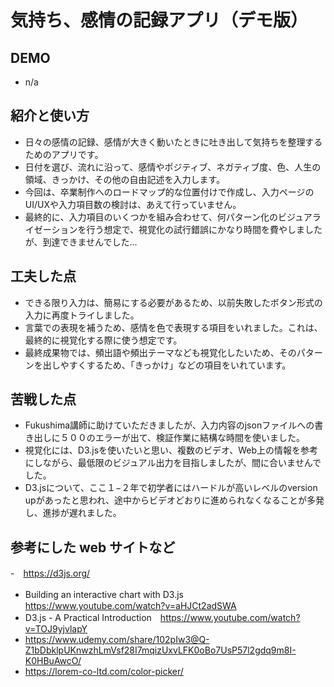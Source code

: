 # 気持ち、感情の記録アプリ（デモ版）

## DEMO

  - n/a

## 紹介と使い方

  - 日々の感情の記録、感情が大きく動いたときに吐き出して気持ちを整理するためのアプリです。
  - 日付を選び、流れに沿って、感情やポジティブ、ネガティブ度、色、人生の領域、きっかけ、その他の自由記述を入力します。
  - 今回は、卒業制作へのロードマップ的な位置付けで作成し、入力ページのUI/UXや入力項目数の検討は、あえて行っていません。
  - 最終的に、入力項目のいくつかを組み合わせて、何パターン化のビジュアライゼーションを行う想定で、視覚化の試行錯誤にかなり時間を費やしましたが、到達できませんでした...

## 工夫した点

  - できる限り入力は、簡易にする必要があるため、以前失敗したボタン形式の入力に再度トライしました。
  - 言葉での表現を補うため、感情を色で表現する項目をいれました。これは、最終的に視覚化する際に使う想定です。
  - 最終成果物では、頻出語や頻出テーマなども視覚化したいため、そのパターンを出しやすくするため、「きっかけ」などの項目をいれています。

## 苦戦した点

  - Fukushima講師に助けていただきましたが、入力内容のjsonファイルへの書き出しに５００のエラーが出て、検証作業に結構な時間を使いました。
  - 視覚化には、D3.jsを使いたいと思い、複数のビデオ、Web上の情報を参考にしながら、最低限のビジュアル出力を目指しましたが、間に合いませんでした。
  - D3.jsについて、ここ１−２年で初学者にはハードルが高いレベルのversion upがあったと思われ、途中からビデオどおりに進められなくなることが多発し、進捗が遅れました。

## 参考にした web サイトなど

  -　https://d3js.org/
  - Building an interactive chart with D3.js　https://www.youtube.com/watch?v=aHJCt2adSWA
  - D3.js - A Practical Introduction　https://www.youtube.com/watch?v=TOJ9yjvlapY
  - https://www.udemy.com/share/102pIw3@Q-Z1bDbklpUKnwzhLmVsf28I7mqizUxvLFK0oBo7UsP57l2gdq9m8I-K0HBuAwcO/
  - https://lorem-co-ltd.com/color-picker/
